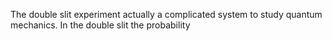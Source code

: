 The double slit experiment actually a complicated system to study quantum mechanics. In the double slit the probability